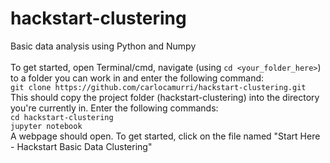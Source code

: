 # hackstart-clustering
Basic data analysis using Python and Numpy
<br />
<br />
To get started, open Terminal/cmd, navigate (using `cd <your_folder_here>`) to a folder you can work in and enter the following command:<br />
`git clone https://github.com/carlocamurri/hackstart-clustering.git`
<br />
This should copy the project folder (hackstart-clustering) into the directory you're currently in. Enter the following commands: <br />
`cd hackstart-clustering`
<br />
`jupyter notebook`
<br />
A webpage should open. To get started, click on the file named "Start Here - Hackstart Basic Data Clustering"
